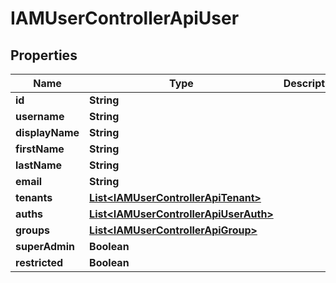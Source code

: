 

# IAMUserControllerApiUser


## Properties

| Name | Type | Description | Notes |
|------------ | ------------- | ------------- | -------------|
|**id** | **String** |  |  |
|**username** | **String** |  |  |
|**displayName** | **String** |  |  |
|**firstName** | **String** |  |  |
|**lastName** | **String** |  |  |
|**email** | **String** |  |  |
|**tenants** | [**List&lt;IAMUserControllerApiTenant&gt;**](IAMUserControllerApiTenant.md) |  |  |
|**auths** | [**List&lt;IAMUserControllerApiUserAuth&gt;**](IAMUserControllerApiUserAuth.md) |  |  |
|**groups** | [**List&lt;IAMUserControllerApiGroup&gt;**](IAMUserControllerApiGroup.md) |  |  |
|**superAdmin** | **Boolean** |  |  |
|**restricted** | **Boolean** |  |  |



